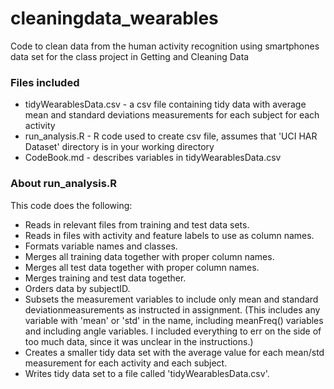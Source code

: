 cleaningdata_wearables
======================

Code to clean data from the human activity recognition using smartphones data set for the class project in Getting and Cleaning Data  

### Files included
* tidyWearablesData.csv - a csv file containing tidy data with average mean and standard deviations measurements for each subject for each activity
* run_analysis.R - R code used to create csv file, assumes that 'UCI HAR Dataset' directory is in your working directory 
* CodeBook.md - describes variables in tidyWearablesData.csv

### About run_analysis.R
This code does the following:
* Reads in relevant files from training and test data sets.
* Reads in files with activity and feature labels to use as column names.
* Formats variable names and classes.
* Merges all training data together with proper column names.
* Merges all test data together with proper column names.
* Merges training and test data together.
* Orders data by subjectID.
* Subsets the measurement variables to include only mean and standard deviationmeasurements as instructed in assignment. (This includes any variable with 'mean' or 'std' in the name, including meanFreq() variables and including angle variables.  I included everything to err on the side of too much data, since it was unclear in the instructions.)
* Creates a smaller tidy data set with the average value for each mean/std measurement for each activity and each subject.
* Writes tidy data set to a file called 'tidyWearablesData.csv'.

